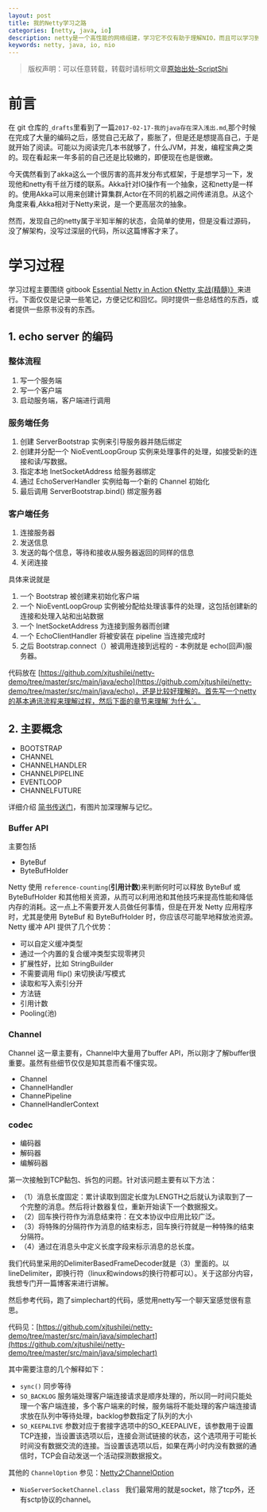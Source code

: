 ```yaml
---
layout: post
title: 我的Netty学习之路
categories: [netty, java, io]
description: netty是一个高性能的网络组建，学习它不仅有助于理解NIO，而且可以学习到很多的编程模式！
keywords: netty, java, io, nio
---
```


> 版权声明：可以任意转载，转载时请标明文章[原始出处-ScriptShi](http://www.xjtushilei.com/2018/05/30/netty/)

# 前言

在 git 仓库的`_drafts`里看到了一篇`2017-02-17-我的java存在深入浅出.md`,那个时候在完成了大量的编码之后，感觉自己无敌了，膨胀了，但是还是想提高自己，于是就开始了阅读。可能以为阅读完几本书就够了，什么JVM，并发，编程宝典之类的。现在看起来一年多前的自己还是比较嫩的，即便现在也是很嫩。

今天偶然看到了akka这么一个很厉害的高并发分布式框架，于是想学习一下，发现他和netty有千丝万缕的联系。Akka针对IO操作有一个抽象，这和netty是一样的。使用Akka可以用来创建计算集群,Actor在不同的机器之间传递消息。从这个角度来看,Akka相对于Netty来说，是一个更高层次的抽象。

然而，发现自己的netty属于半知半解的状态，会简单的使用，但是没看过源码，没了解架构，没写过深层的代码，所以这篇博客才来了。

# 学习过程

学习过程主要围绕 gitbook [ Essential Netty in Action 《Netty 实战(精髓)》](https://waylau.gitbooks.io/essential-netty-in-action/)来进行。下面仅仅是记录一些笔记，方便记忆和回忆。同时提供一些总结性的东西，或者提供一些原书没有的东西。

## 1. echo server 的编码

### 整体流程 
1. 写一个服务端
1. 写一个客户端
1. 启动服务端，客户端进行调用

### 服务端任务

1. 创建 ServerBootstrap 实例来引导服务器并随后绑定
1. 创建并分配一个 NioEventLoopGroup 实例来处理事件的处理，如接受新的连接和读/写数据。
1. 指定本地 InetSocketAddress 给服务器绑定
1. 通过 EchoServerHandler 实例给每一个新的 Channel 初始化
1. 最后调用 ServerBootstrap.bind() 绑定服务器


### 客户端任务

1. 连接服务器
1. 发送信息
1. 发送的每个信息，等待和接收从服务器返回的同样的信息
1. 关闭连接

具体来说就是

1. 一个 Bootstrap 被创建来初始化客户端
1. 一个 NioEventLoopGroup 实例被分配给处理该事件的处理，这包括创建新的连接和处理入站和出站数据
1. 一个 InetSocketAddress 为连接到服务器而创建
1. 一个 EchoClientHandler 将被安装在 pipeline 当连接完成时
1. 之后 Bootstrap.connect（）被调用连接到远程的 - 本例就是 echo(回声)服务器。

代码放在 [https://github.com/xjtushilei/netty-demo/tree/master/src/main/java/echo](https://github.com/xjtushilei/netty-demo/tree/master/src/main/java/echo)，还是比较好理解的。首先写一个netty的基本通讯流程来理解过程，然后下面的章节来理解`为什么`。

## 2. 主要概念


- BOOTSTRAP
- CHANNEL
- CHANNELHANDLER
- CHANNELPIPELINE
- EVENTLOOP
- CHANNELFUTURE

详细介绍 [简书传送门](https://www.jianshu.com/p/d52997c55568)，有图片加深理解与记忆。


### Buffer API

主要包括
- ByteBuf
- ByteBufHolder

Netty 使用 `reference-counting`(**引用计数**)来判断何时可以释放 ByteBuf 或 ByteBufHolder 和其他相关资源，从而可以利用池和其他技巧来提高性能和降低内存的消耗。这一点上不需要开发人员做任何事情，但是在开发 Netty 应用程序时，尤其是使用 ByteBuf 和 ByteBufHolder 时，你应该尽可能早地释放池资源。 Netty 缓冲 API 提供了几个优势：

- 可以自定义缓冲类型
- 通过一个内置的复合缓冲类型实现零拷贝
- 扩展性好，比如 StringBuilder
- 不需要调用 flip() 来切换读/写模式
- 读取和写入索引分开
- 方法链
- 引用计数
- Pooling(池)


### Channel

Channel 这一章主要有，Channel中大量用了buffer API，所以刚才了解buffer很重要。虽然有些细节仅仅是知其意而看不懂实现。

- Channel
- ChannelHandler
- ChannePipeline
- ChannelHandlerContext

### codec

- 编码器
- 解码器
- 编解码器

第一次接触到TCP黏包、拆包的问题。针对该问题主要有以下方法：
- （1）消息长度固定：累计读取到固定长度为LENGTH之后就认为读取到了一个完整的消息。然后将计数器复位，重新开始读下一个数据报文。
- （2）回车换行符作为消息结束符：在文本协议中应用比较广泛。
- （3）将特殊的分隔符作为消息的结束标志，回车换行符就是一种特殊的结束分隔符。
- （4）通过在消息头中定义长度字段来标示消息的总长度。

我们代码里采用的DelimiterBasedFrameDecoder就是（3）里面的。以 lineDelimiter，即换行符（linux和windows的换行符都可以）。关于这部分内容，我想专门开一篇博客来进行讲解。

然后参考代码，跑了simplechart的代码，感觉用netty写一个聊天室感觉很有意思。

代码见：[https://github.com/xjtushilei/netty-demo/tree/master/src/main/java/simplechart](https://github.com/xjtushilei/netty-demo/tree/master/src/main/java/simplechart)

其中需要注意的几个解释如下：

- `sync()` 同步等待
- `SO_BACKLOG` 服务端处理客户端连接请求是顺序处理的，所以同一时间只能处理一个客户端连接，多个客户端来的时候，服务端将不能处理的客户端连接请求放在队列中等待处理，backlog参数指定了队列的大小
- `SO_KEEPALIVE` 参数对应于套接字选项中的SO_KEEPALIVE，该参数用于设置TCP连接，当设置该选项以后，连接会测试链接的状态，这个选项用于可能长时间没有数据交流的连接。当设置该选项以后，如果在两小时内没有数据的通信时，TCP会自动发送一个活动探测数据报文。

其他的 `ChannelOption` 参见：[Netty之ChannelOption](https://www.cnblogs.com/googlemeoften/p/6082785.html)
- `NioServerSocketChannel.class ` 我们最常用的就是socket，除了tcp外，还有sctp协议的channel。








